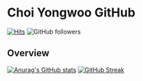 # Choi Yongwoo GitHub
[![Hits](https://hits.seeyoufarm.com/api/count/incr/badge.svg?url=https%3A%2F%2Fgithub.com%2Fcyw320712&count_bg=%236284D5&title_bg=%234362E1&icon=googleanalytics.svg&icon_color=%23FFFFFF&title=hits&edge_flat=false)](https://hits.seeyoufarm.com) ![GitHub followers](https://shields.io/github/followers/cyw320712?style=social)

## Overview
[![Anurag's GitHub stats](https://github-readme-stats.vercel.app/api?username=cyw320712&show_icons=true&theme=prussian)](https://github.com/anuraghazra/github-readme-stats) 
[![GitHub Streak](https://github-readme-streak-stats.herokuapp.com?user=cyw320712&theme=prussian&date_format=M%20j%5B%2C%20Y%5D)](https://git.io/streak-stats)
<!--
**cyw320712/cyw320712** is a ✨ _special_ ✨ repository because its `README.md` (this file) appears on your GitHub profile.

Here are some ideas to get you started:

- 🔭 I’m currently working on ...
- 🌱 I’m currently learning ...
- 👯 I’m looking to collaborate on ...
- 🤔 I’m looking for help with ...
- 💬 Ask me about ...
- 📫 How to reach me: ...
- 😄 Pronouns: ...
- ⚡ Fun fact: ...
-->

